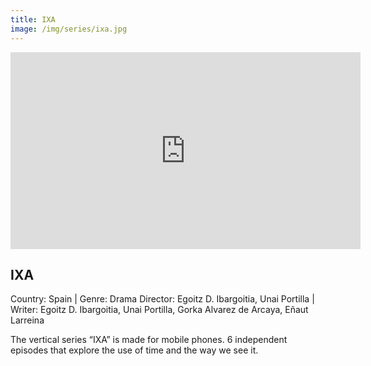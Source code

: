 ```yaml
---
title: IXA
image: /img/series/ixa.jpg
---
```

<iframe width="560" height="315" src="https://player.vimeo.com/video/540991682" frameborder="0" allow="accelerometer; autoplay; encrypted-media; gyroscope; picture-in-picture" allowfullscreen></iframe>

## IXA
Country: Spain | Genre: Drama
Director: Egoitz D. Ibargoitia, Unai Portilla | Writer: Egoitz D. Ibargoitia, Unai Portilla, Gorka Alvarez de Arcaya, Eñaut Larreina

The vertical series “IXA” is made for mobile phones. 6 independent episodes that explore the use of time and the way we see it.

